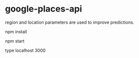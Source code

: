 # google-places-api

region and location parameters are used to improve predictions.

npm install

npm start

type localhost 3000

